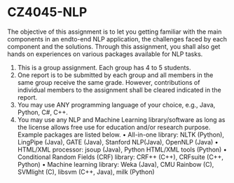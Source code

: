 # CZ4045-NLP
The objective of this assignment is to let you getting familiar with the main components in an endto-end NLP application, the challenges faced by each component and the solutions. Through this assignment, you shall also get hands on experiences on various packages available for NLP tasks.


1. This is a group assignment. Each group has 4 to 5 students.
2. One report is to be submitted by each group and all members in the same group receive the
same grade. However, contributions of individual members to the assignment shall be
cleared indicated in the report.
3. You may use ANY programming language of your choice, e.g., Java, Python, C#, C++.
4. You may use any NLP and Machine Learning library/software as long as the license allows
free use for education and/or research purpose. Example packages are listed below.
• All-in-one library: NLTK (Python), LingPipe (Java), GATE (Java), Stanford NLP(Java),
OpenNLP (Java)
• HTML/XML processor: jsoup (Java), Python HTML/XML tools (Python)
• Conditional Random Fields (CRF) library: CRF++ (C++), CRFsuite (C++, Python)
• Machine learning library: Weka (Java), CMU Rainbow (C), SVMlight (C), libsvm (C++,
Java), milk (Python)
